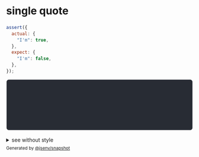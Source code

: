 # single quote

```js
assert({
  actual: {
    "I'm": true,
  },
  expect: {
    "I'm": false,
  },
});
```

![img](throw.svg)

<details>
  <summary>see without style</summary>

```console
AssertionError: actual and expect are different

actual: {
  "I'm": true,
}
expect: {
  "I'm": false,
}
```

</details>


<sub>
  Generated by <a href="https://github.com/jsenv/core/tree/main/packages/independent/snapshot">@jsenv/snapshot</a>
</sub>